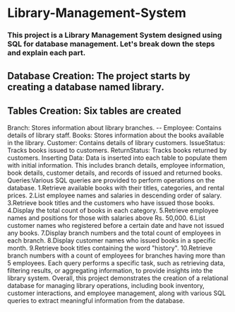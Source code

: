 # Library-Management-System

### This project is a Library Management System designed using SQL for database management. Let's break down the steps and explain each part.

## Database Creation: The project starts by creating a database named library.

## Tables Creation: Six tables are created
 Branch: Stores information about library branches.
-- Employee: Contains details of library staff.
Books: Stores information about the books available in the library.
Customer: Contains details of library customers.
IssueStatus: Tracks books issued to customers.
ReturnStatus: Tracks books returned by customers.
Inserting Data: Data is inserted into each table to populate them with initial information. This includes branch details, employee information, book details, customer details, and records of issued and returned books.
Queries:Various SQL queries are provided to perform operations on the database.
1.Retrieve available books with their titles, categories, and rental prices.
2.List employee names and salaries in descending order of salary.
3.Retrieve book titles and the customers who have issued those books.
4.Display the total count of books in each category.
5.Retrieve employee names and positions for those with salaries above Rs. 50,000.
6.List customer names who registered before a certain date and have not issued any books.
7.Display branch numbers and the total count of employees in each branch.
8.Display customer names who issued books in a specific month.
9.Retrieve book titles containing the word "history".
10.Retrieve branch numbers with a count of employees for branches having more than 5 employees.
Each query performs a specific task, such as retrieving data, filtering results, or aggregating information, to provide insights into the library system.
Overall, this project demonstrates the creation of a relational database for managing library operations, including book inventory, customer interactions, and employee management, along with various SQL queries to extract meaningful information from the database.
